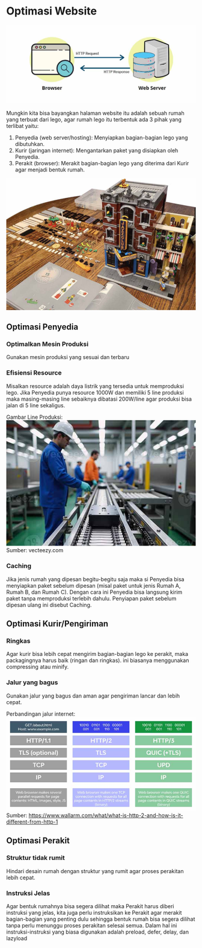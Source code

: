 # Optimasi Website

![Cara Kerja Web Server](/assets/cara-kerja-webserver.jpg)

Mungkin kita bisa bayangkan halaman website itu adalah sebuah rumah yang terbuat dari lego, agar rumah lego itu terbentuk ada 3 pihak yang terlibat yaitu:
1. Penyedia (web server/hosting): Menyiapkan bagian-bagian lego yang dibutuhkan.
2. Kurir (jaringan internet): Mengantarkan paket yang disiapkan oleh Penyedia.
3. Perakit (browser): Merakit bagian-bagian lego yang diterima dari Kurir agar menjadi bentuk rumah.

![Rumah Lego](/assets/rumah-lego.jpg)

## Optimasi Penyedia

### Optimalkan Mesin Produksi
Gunakan mesin produksi yang sesuai dan terbaru

### Efisiensi Resource
Misalkan resource adalah daya listrik yang tersedia untuk memproduksi lego. Jika Penyedia punya resource 1000W dan memiliki 5 line produksi maka masing-masing line sebaiknya dibatasi 200W/line agar produksi bisa jalan di 5 line sekaligus.

Gambar Line Produksi:
![Line Produksi](/assets/production-line.jpg)
Sumber: vecteezy.com

### Caching
Jika jenis rumah yang dipesan begitu-begitu saja maka si Penyedia bisa menyiapkan paket sebelum dipesan (misal paket untuk jenis Rumah A, Rumah B, dan Rumah C). Dengan cara ini Penyedia bisa langsung kirim paket tanpa memproduksi terlebih dahulu. Penyiapan paket sebelum dipesan ulang ini disebut Caching.

## Optimasi Kurir/Pengiriman

### Ringkas
Agar kurir bisa lebih cepat mengirim bagian-bagian lego ke perakit, maka packagingnya harus baik (ringan dan ringkas). ini biasanya menggunakan compressing atau minify.

### Jalur yang bagus
Gunakan jalur yang bagus dan aman agar pengiriman lancar dan lebih cepat.

Perbandingan jalur internet:
![Perbandingan versi HTTP](/assets/http-version-comparison.jpg)
Sumber: https://www.wallarm.com/what/what-is-http-2-and-how-is-it-different-from-http-1

## Optimasi Perakit

### Struktur tidak rumit
Hindari desain rumah dengan struktur yang rumit agar proses perakitan lebih cepat.

### Instruksi Jelas
Agar bentuk rumahnya bisa segera dilihat maka Perakit harus diberi instruksi yang jelas, kita juga perlu instruksikan ke Perakit agar merakit bagian-bagian yang penting dulu sehingga bentuk rumah bisa segera dilihat tanpa perlu menunggu proses perakitan selesai semua. Dalam hal ini instruksi-instruksi yang biasa digunakan adalah preload, defer, delay, dan lazyload